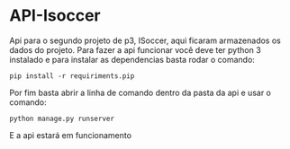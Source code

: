 # API-Isoccer
Api para o segundo projeto de p3, ISoccer, aqui ficaram armazenados os dados do projeto.
Para fazer a api funcionar você deve ter python 3 instalado e para instalar as dependencias basta rodar o comando:
```
pip install -r requiriments.pip
```
Por fim basta abrir a linha de comando dentro da pasta da api e usar o comando:
```
python manage.py runserver
```
E a api estará em funcionamento
